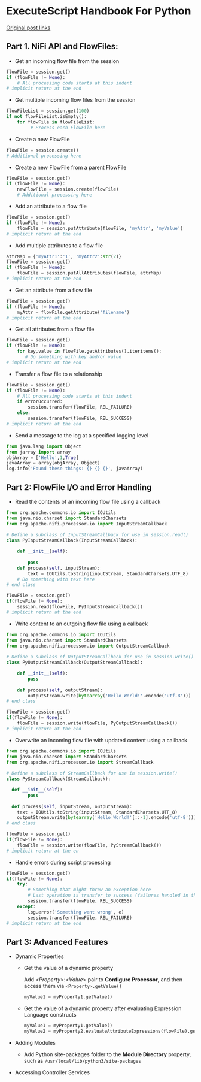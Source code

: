 # ExecuteScript Handbook For Python

[Original post links](https://community.hortonworks.com/articles/75032/executescript-cookbook-part-1.html)


## Part 1. NiFi API and FlowFiles:

- Get an incoming flow file from the session

```python
flowFile = session.get() 
if (flowFile != None):
    # All processing code starts at this indent
# implicit return at the end
```

- Get multiple incoming flow files from the session

```python
flowFileList = session.get(100)
if not flowFileList.isEmpty():
    for flowFile in flowFileList: 
         # Process each FlowFile here
```

- Create a new FlowFile

```python
flowFile = session.create() 
# Additional processing here
```

- Create a new FlowFile from a parent FlowFile

```python
flowFile = session.get() 
if (flowFile != None):
    newFlowFile = session.create(flowFile) 
    # Additional processing here
```

- Add an attribute to a flow file

```python
flowFile = session.get() 
if (flowFile != None):
    flowFile = session.putAttribute(flowFile, 'myAttr', 'myValue')
# implicit return at the end
```

- Add multiple attributes to a flow file

```python
attrMap = {'myAttr1':'1', 'myAttr2':str(2)}
flowFile = session.get() 
if (flowFile != None):
    flowFile = session.putAllAttributes(flowFile, attrMap)
# implicit return at the end
```

- Get an attribute from a flow file

```python
flowFile = session.get() 
if (flowFile != None):
    myAttr = flowFile.getAttribute('filename')
# implicit return at the end
```

- Get all attributes from a flow file

```python
flowFile = session.get() 
if (flowFile != None):
    for key,value in flowFile.getAttributes().iteritems():
       # Do something with key and/or value
# implicit return at the end
```

- Transfer a flow file to a relationship

```python
flowFile = session.get() 
if (flowFile != None):
    # All processing code starts at this indent
    if errorOccurred:
        session.transfer(flowFile, REL_FAILURE)
    else:
        session.transfer(flowFile, REL_SUCCESS)
# implicit return at the end
```

- Send a message to the log at a specified logging level

```python
from java.lang import Object
from jarray import array
objArray = ['Hello',1,True]
javaArray = array(objArray, Object)
log.info('Found these things: {} {} {}', javaArray)
```

## Part 2: FlowFile I/O and Error Handling

- Read the contents of an incoming flow file using a callback

```python
from org.apache.commons.io import IOUtils
from java.nio.charset import StandardCharsets
from org.apache.nifi.processor.io import InputStreamCallback
 
# Define a subclass of InputStreamCallback for use in session.read()
class PyInputStreamCallback(InputStreamCallback):

    def __init__(self):
    
        pass
    def process(self, inputStream):
        text = IOUtils.toString(inputStream, StandardCharsets.UTF_8)
    # Do something with text here
# end class

flowFile = session.get()
if(flowFile != None):
    session.read(flowFile, PyInputStreamCallback())
# implicit return at the end
```

- Write content to an outgoing flow file using a callback

```python
from org.apache.commons.io import IOUtils
from java.nio.charset import StandardCharsets
from org.apache.nifi.processor.io import OutputStreamCallback
 
# Define a subclass of OutputStreamCallback for use in session.write()
class PyOutputStreamCallback(OutputStreamCallback):

    def __init__(self):
        pass
        
    def process(self, outputStream):
        outputStream.write(bytearray('Hello World!'.encode('utf-8')))
# end class

flowFile = session.get()
if(flowFile != None):
    flowFile = session.write(flowFile, PyOutputStreamCallback())
# implicit return at the end
```

- Overwrite an incoming flow file with updated content using a callback

```python
from org.apache.commons.io import IOUtils
from java.nio.charset import StandardCharsets
from org.apache.nifi.processor.io import StreamCallback
 
# Define a subclass of StreamCallback for use in session.write()
class PyStreamCallback(StreamCallback):

  def __init__(self):
        pass
        
  def process(self, inputStream, outputStream):
    text = IOUtils.toString(inputStream, StandardCharsets.UTF_8)
    outputStream.write(bytearray('Hello World!'[::-1].encode('utf-8')))
# end class

flowFile = session.get()
if(flowFile != None):
    flowFile = session.write(flowFile, PyStreamCallback())
# implicit return at the en
```

- Handle errors during script processing

```python
flowFile = session.get()
if(flowFile != None):
    try:
        # Something that might throw an exception here
        # Last operation is transfer to success (failures handled in the catch block)
        session.transfer(flowFile, REL_SUCCESS)
    except:
        log.error('Something went wrong', e)
        session.transfer(flowFile, REL_FAILURE)
# implicit return at the end
```

## Part 3: Advanced Features

- Dynamic Properties

  * Get the value of a dynamic property
  
    Add <*Property*>:<*Value*> pair to **Configure Processor**, and then access them via `<Property>.getValue()`

    ```python
    myValue1 = myProperty1.getValue()
    ```
    
  * Get the value of a dynamic property after evaluating Expression Language constructs
    
    ```python
    myValue1 = myProperty1.getValue()
    myValue2 = myProperty2.evaluateAttributeExpressions(flowFile).getValue()
    ```

- Adding Modules

  * Add Python site-packages folder to the **Module Directory** property, such as `/usr/local/lib/python3/site-packages`
  

- Accessing Controller Services